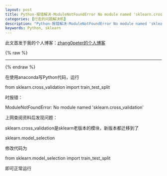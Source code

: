 ```yaml
---
layout: post
title: Python-报错解决-ModuleNotFoundError No module named 'sklearn.cross_validation'
categories: [行走的问题解决机]
description: "Python-报错解决-ModuleNotFoundError No module named 'sklearn.cross_validation'"
keywords: Python, sklearn
---
```


此文首发于我的个人博客：[zhang0peter的个人博客](https://zhang0peter.com)         

{% raw %}
***          
{% endraw %}


在使用anaconda写Python代码，运行

from sklearn.cross_validation import train_test_split

时报错：

ModuleNotFoundError: No module named 'sklearn.cross_validation'

上网查阅资料后发现问题：

sklearn.cross_validation是sklearn老版本的模块，新版本都迁移到了

sklearn.model_selection

修改代码为

from sklearn.model_selection import train_test_split

即可正常运行